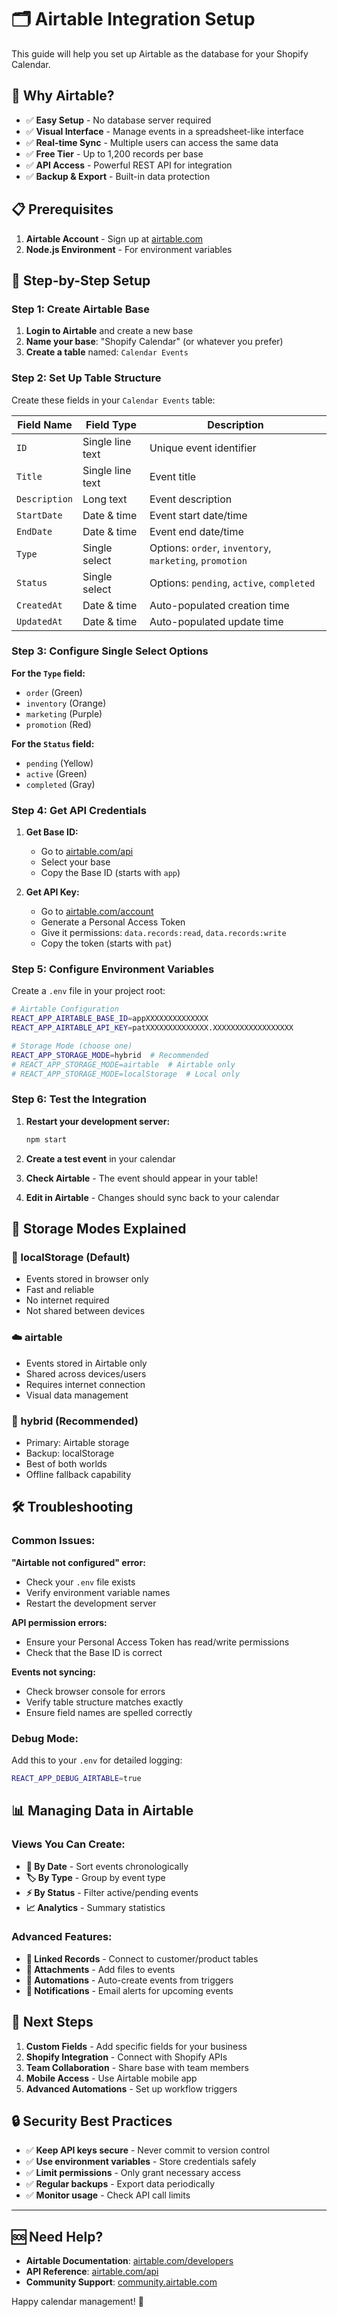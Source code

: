 # 🗂️ Airtable Integration Setup

This guide will help you set up Airtable as the database for your Shopify Calendar.

## 🎯 Why Airtable?

- ✅ **Easy Setup** - No database server required
- ✅ **Visual Interface** - Manage events in a spreadsheet-like interface
- ✅ **Real-time Sync** - Multiple users can access the same data
- ✅ **Free Tier** - Up to 1,200 records per base
- ✅ **API Access** - Powerful REST API for integration
- ✅ **Backup & Export** - Built-in data protection

## 📋 Prerequisites

1. **Airtable Account** - Sign up at [airtable.com](https://airtable.com)
2. **Node.js Environment** - For environment variables

## 🚀 Step-by-Step Setup

### Step 1: Create Airtable Base

1. **Login to Airtable** and create a new base
2. **Name your base**: "Shopify Calendar" (or whatever you prefer)
3. **Create a table** named: `Calendar Events`

### Step 2: Set Up Table Structure

Create these fields in your `Calendar Events` table:

| Field Name | Field Type | Description |
|------------|------------|-------------|
| `ID` | Single line text | Unique event identifier |
| `Title` | Single line text | Event title |
| `Description` | Long text | Event description |
| `StartDate` | Date & time | Event start date/time |
| `EndDate` | Date & time | Event end date/time |
| `Type` | Single select | Options: `order`, `inventory`, `marketing`, `promotion` |
| `Status` | Single select | Options: `pending`, `active`, `completed` |
| `CreatedAt` | Date & time | Auto-populated creation time |
| `UpdatedAt` | Date & time | Auto-populated update time |

### Step 3: Configure Single Select Options

**For the `Type` field:**
- `order` (Green)
- `inventory` (Orange) 
- `marketing` (Purple)
- `promotion` (Red)

**For the `Status` field:**
- `pending` (Yellow)
- `active` (Green)
- `completed` (Gray)

### Step 4: Get API Credentials

1. **Get Base ID:**
   - Go to [airtable.com/api](https://airtable.com/api)
   - Select your base
   - Copy the Base ID (starts with `app`)

2. **Get API Key:**
   - Go to [airtable.com/account](https://airtable.com/account)
   - Generate a Personal Access Token
   - Give it permissions: `data.records:read`, `data.records:write`
   - Copy the token (starts with `pat`)

### Step 5: Configure Environment Variables

Create a `.env` file in your project root:

```bash
# Airtable Configuration
REACT_APP_AIRTABLE_BASE_ID=appXXXXXXXXXXXXXX
REACT_APP_AIRTABLE_API_KEY=patXXXXXXXXXXXXXX.XXXXXXXXXXXXXXXXXX

# Storage Mode (choose one)
REACT_APP_STORAGE_MODE=hybrid  # Recommended
# REACT_APP_STORAGE_MODE=airtable  # Airtable only
# REACT_APP_STORAGE_MODE=localStorage  # Local only
```

### Step 6: Test the Integration

1. **Restart your development server:**
   ```bash
   npm start
   ```

2. **Create a test event** in your calendar
3. **Check Airtable** - The event should appear in your table!
4. **Edit in Airtable** - Changes should sync back to your calendar

## 🔧 Storage Modes Explained

### 📱 localStorage (Default)
- Events stored in browser only
- Fast and reliable
- No internet required
- Not shared between devices

### ☁️ airtable
- Events stored in Airtable only
- Shared across devices/users
- Requires internet connection
- Visual data management

### 🔄 hybrid (Recommended)
- Primary: Airtable storage
- Backup: localStorage
- Best of both worlds
- Offline fallback capability

## 🛠️ Troubleshooting

### Common Issues:

**"Airtable not configured" error:**
- Check your `.env` file exists
- Verify environment variable names
- Restart the development server

**API permission errors:**
- Ensure your Personal Access Token has read/write permissions
- Check that the Base ID is correct

**Events not syncing:**
- Check browser console for errors
- Verify table structure matches exactly
- Ensure field names are spelled correctly

### Debug Mode:

Add this to your `.env` for detailed logging:
```bash
REACT_APP_DEBUG_AIRTABLE=true
```

## 📊 Managing Data in Airtable

### Views You Can Create:
- **📅 By Date** - Sort events chronologically
- **🏷️ By Type** - Group by event type
- **⚡ By Status** - Filter active/pending events
- **📈 Analytics** - Summary statistics

### Advanced Features:
- **🔗 Linked Records** - Connect to customer/product tables
- **📸 Attachments** - Add files to events
- **🤖 Automations** - Auto-create events from triggers
- **📧 Notifications** - Email alerts for upcoming events

## 🔮 Next Steps

1. **Custom Fields** - Add specific fields for your business
2. **Shopify Integration** - Connect with Shopify APIs
3. **Team Collaboration** - Share base with team members
4. **Mobile Access** - Use Airtable mobile app
5. **Advanced Automations** - Set up workflow triggers

## 🔒 Security Best Practices

- ✅ **Keep API keys secure** - Never commit to version control
- ✅ **Use environment variables** - Store credentials safely
- ✅ **Limit permissions** - Only grant necessary access
- ✅ **Regular backups** - Export data periodically
- ✅ **Monitor usage** - Check API call limits

---

## 🆘 Need Help?

- **Airtable Documentation**: [airtable.com/developers](https://airtable.com/developers)
- **API Reference**: [airtable.com/api](https://airtable.com/api)
- **Community Support**: [community.airtable.com](https://community.airtable.com)

Happy calendar management! 🎉 